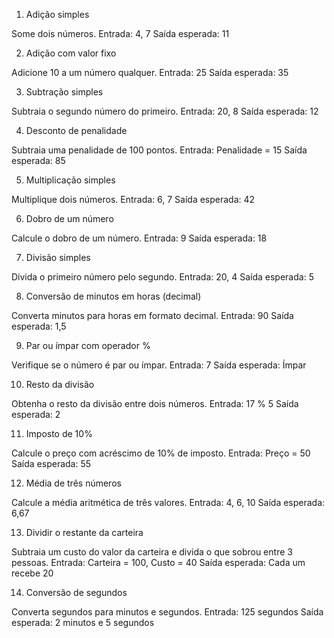 1. Adição simples

Some dois números.
Entrada: 4, 7
Saída esperada: 11


2. Adição com valor fixo

Adicione 10 a um número qualquer.
Entrada: 25
Saída esperada: 35


3. Subtração simples

Subtraia o segundo número do primeiro.
Entrada: 20, 8
Saída esperada: 12


4. Desconto de penalidade

Subtraia uma penalidade de 100 pontos.
Entrada: Penalidade = 15
Saída esperada: 85


5. Multiplicação simples

Multiplique dois números.
Entrada: 6, 7
Saída esperada: 42


6. Dobro de um número

Calcule o dobro de um número.
Entrada: 9
Saída esperada: 18


7. Divisão simples

Divida o primeiro número pelo segundo.
Entrada: 20, 4
Saída esperada: 5


8. Conversão de minutos em horas (decimal)

Converta minutos para horas em formato decimal.
Entrada: 90
Saída esperada: 1,5


9. Par ou ímpar com operador %

Verifique se o número é par ou ímpar.
Entrada: 7
Saída esperada: Ímpar


10. Resto da divisão

Obtenha o resto da divisão entre dois números.
Entrada: 17 % 5
Saída esperada: 2


11. Imposto de 10%

Calcule o preço com acréscimo de 10% de imposto.
Entrada: Preço = 50
Saída esperada: 55


12. Média de três números

Calcule a média aritmética de três valores.
Entrada: 4, 6, 10
Saída esperada: 6,67


13. Dividir o restante da carteira

Subtraia um custo do valor da carteira e divida o que sobrou entre 3 pessoas.
Entrada: Carteira = 100, Custo = 40
Saída esperada: Cada um recebe 20


14. Conversão de segundos

Converta segundos para minutos e segundos.
Entrada: 125 segundos
Saída esperada: 2 minutos e 5 segundos
